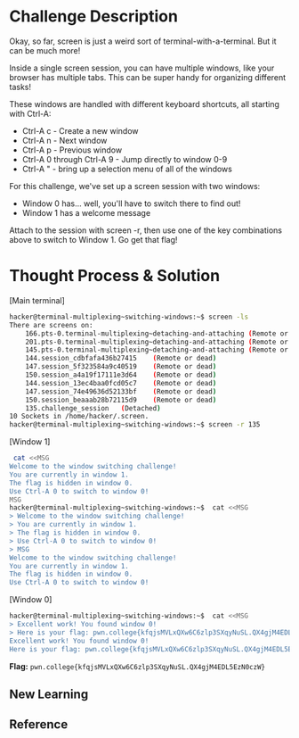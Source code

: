 # Challenge Description
Okay, so far, screen is just a weird sort of terminal-with-a-terminal. But it can be much more!

Inside a single screen session, you can have multiple windows, like your browser has multiple tabs. This can be super handy for organizing different tasks!

These windows are handled with different keyboard shortcuts, all starting with Ctrl-A:

  - Ctrl-A c - Create a new window
  - Ctrl-A n - Next window
  - Ctrl-A p - Previous window
  - Ctrl-A 0 through Ctrl-A 9 - Jump directly to window 0-9
  - Ctrl-A " - bring up a selection menu of all of the windows

For this challenge, we've set up a screen session with two windows:

  - Window 0 has... well, you'll have to switch there to find out!
  - Window 1 has a welcome message

Attach to the session with screen -r, then use one of the key combinations above to switch to Window 1. Go get that flag!
# Thought Process & Solution

[Main terminal]
```bash
hacker@terminal-multiplexing~switching-windows:~$ screen -ls
There are screens on:
	166.pts-0.terminal-multiplexing~detaching-and-attaching	(Remote or dead)
	201.pts-0.terminal-multiplexing~detaching-and-attaching	(Remote or dead)
	145.pts-0.terminal-multiplexing~detaching-and-attaching	(Remote or dead)
	144.session_cdbfafa436b27415	(Remote or dead)
	147.session_5f323584a9c40519	(Remote or dead)
	150.session_a4a19f17111e3d64	(Remote or dead)
	144.session_13ec4baa0fcd05c7	(Remote or dead)
	147.session_74e49636d52133bf	(Remote or dead)
	150.session_beaaab28b72115d9	(Remote or dead)
	135.challenge_session	(Detached)
10 Sockets in /home/hacker/.screen.
hacker@terminal-multiplexing~switching-windows:~$ screen -r 135
```
[Window 1]
```bash
 cat <<MSG
Welcome to the window switching challenge!
You are currently in window 1.
The flag is hidden in window 0.
Use Ctrl-A 0 to switch to window 0!
MSG
hacker@terminal-multiplexing~switching-windows:~$  cat <<MSG
> Welcome to the window switching challenge!
> You are currently in window 1.
> The flag is hidden in window 0.
> Use Ctrl-A 0 to switch to window 0!
> MSG
Welcome to the window switching challenge!
You are currently in window 1.
The flag is hidden in window 0.
Use Ctrl-A 0 to switch to window 0!
```
[Window 0]
```bash
hacker@terminal-multiplexing~switching-windows:~$  cat <<MSG
> Excellent work! You found window 0!
> Here is your flag: pwn.college{kfqjsMVLxQXw6C6zlp3SXqyNuSL.QX4gjM4EDL5EzN0czW}> MSG
Excellent work! You found window 0!
Here is your flag: pwn.college{kfqjsMVLxQXw6C6zlp3SXqyNuSL.QX4gjM4EDL5EzN0czW}
```
**Flag:** `pwn.college{kfqjsMVLxQXw6C6zlp3SXqyNuSL.QX4gjM4EDL5EzN0czW}`
## New Learning
## Reference
